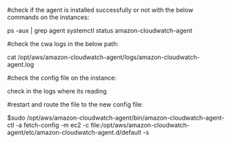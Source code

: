 #check if the agent is installed successfully or not with the below commands on the instances: 

ps -aux | grep agent 
systemctl status amazon-cloudwatch-agent

#check the cwa logs in the below path: 

cat /opt/aws/amazon-cloudwatch-agent/logs/amazon-cloudwatch-agent.log

#check the config file on the instance: 

check in the logs where its reading 

#restart and route the file to the new config file: 

$sudo /opt/aws/amazon-cloudwatch-agent/bin/amazon-cloudwatch-agent-ctl -a fetch-config -m ec2 -c file:/opt/aws/amazon-cloudwatch-agent/etc/amazon-cloudwatch-agent.d/default -s
